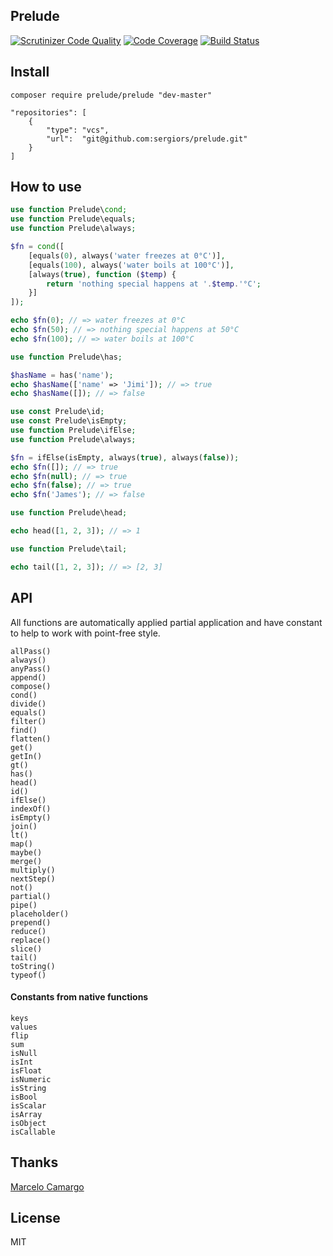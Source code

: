 Prelude
-------
[![Scrutinizer Code Quality](https://scrutinizer-ci.com/g/sergiors/prelude/badges/quality-score.png?b=master)](https://scrutinizer-ci.com/g/sergiors/prelude/?branch=master)
[![Code Coverage](https://scrutinizer-ci.com/g/sergiors/prelude/badges/coverage.png?b=master)](https://scrutinizer-ci.com/g/sergiors/prelude/?branch=master)
[![Build Status](https://scrutinizer-ci.com/g/sergiors/prelude/badges/build.png?b=master)](https://scrutinizer-ci.com/g/sergiors/prelude/build-status/master)

Install
-------

`composer require prelude/prelude "dev-master"`

```
"repositories": [
    {
        "type": "vcs",
        "url":  "git@github.com:sergiors/prelude.git"
    }
]
```

How to use
----------
```php
use function Prelude\cond;
use function Prelude\equals;
use function Prelude\always;

$fn = cond([
    [equals(0), always('water freezes at 0°C')],
    [equals(100), always('water boils at 100°C')],
    [always(true), function ($temp) {
        return 'nothing special happens at '.$temp.'°C';
    }]
]);

echo $fn(0); // => water freezes at 0°C
echo $fn(50); // => nothing special happens at 50°C
echo $fn(100); // => water boils at 100°C
```

```php
use function Prelude\has;

$hasName = has('name');
echo $hasName(['name' => 'Jimi']); // => true
echo $hasName([]); // => false
```

```php
use const Prelude\id;
use const Prelude\isEmpty;
use function Prelude\ifElse;
use function Prelude\always;

$fn = ifElse(isEmpty, always(true), always(false));
echo $fn([]); // => true
echo $fn(null); // => true
echo $fn(false); // => true
echo $fn('James'); // => false
```

```php
use function Prelude\head;

echo head([1, 2, 3]); // => 1
```

```php
use function Prelude\tail;

echo tail([1, 2, 3]); // => [2, 3]
```

API
---
All functions are automatically applied partial application and have constant to help to work with point-free style.

```
allPass()
always()
anyPass()
append()
compose()
cond()
divide()
equals()
filter()
find()
flatten()
get()
getIn()
gt()
has()
head()
id()
ifElse()
indexOf()
isEmpty()
join()
lt()
map()
maybe()
merge()
multiply()
nextStep()
not()
partial()
pipe()
placeholder()
prepend()
reduce()
replace()
slice()
tail()
toString()
typeof()
```

#### Constants from native functions

```
keys 
values
flip 
sum
isNull
isInt
isFloat
isNumeric
isString
isBool
isScalar
isArray
isObject
isCallable
```

Thanks
------
[Marcelo Camargo](https://github.com/haskellcamargo)

License
-------
MIT
